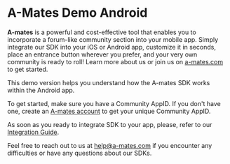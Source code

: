 # A-Mates Demo Android

**A-mates** is a powerful and cost-effective tool that enables you to incorporate a forum-like community section into your mobile app. Simply integrate our SDK into your iOS or Android app, customize it in seconds, place an entrance button wherever you prefer, and your very own community is ready to roll! Learn more about us or join us on [a-mates.com](https://a-mates.com/) to get started.

This demo version helps you understand how the A-mates SDK works within the Android app. 

To get started, make sure you have a Community AppID. If you don't have one, create an  [A-mates account](https://space.a-mates.com/register)  to get your unique Community AppID.

As soon as you ready to integrate SDK to your app, please, refer to our [Integration Guide](https://a-mates.notion.site/616e378c46cd4dd495f8b82e0ac6d571?v=b0e48932828e4a41a601b9d03c126d99).

Feel free to reach out to us at [help@a-mates.com](mailto:help@a-mates.com)  if you encounter any difficulties or have any questions about our SDKs.
